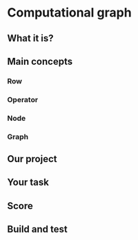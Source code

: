 # Computational graph

## What it is?

## Main concepts

### Row
### Operator
### Node
### Graph

## Our project

## Your task

## Score

## Build and test
 